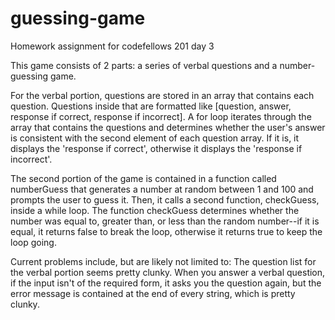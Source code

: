 # guessing-game
Homework assignment for codefellows 201 day 3

This game consists of 2 parts: a series of verbal questions and a number-guessing game.

For the verbal portion, questions are stored in an array that contains each question. Questions inside that are formatted like [question, answer, response if correct, response if incorrect]. A for loop iterates through the array that contains the questions and determines whether the user's answer is consistent with the second element of each question array. If it is, it displays the 'response if correct', otherwise it displays the 'response if incorrect'.

The second portion of the game is contained in a function called numberGuess that generates a number at random between 1 and 100 and prompts the user to guess it. Then, it calls a second function, checkGuess, inside a while loop. The function checkGuess  determines whether the number was equal to, greater than, or less than the random number--if it is equal, it returns false to break the loop, otherwise it returns true to keep the loop going.

Current problems include, but are likely not limited to:
The question list for the verbal portion seems pretty clunky.
When you answer a verbal question, if the input isn't of the required form, it asks you the question again, but the error message is contained at the end of every string, which is pretty clunky.
